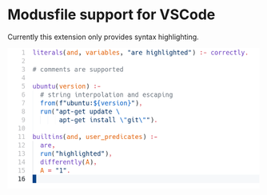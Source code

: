 # Modusfile support for VSCode

Currently this extension only provides syntax highlighting.

![a demo of syntax highlighting](./syntax.png)
